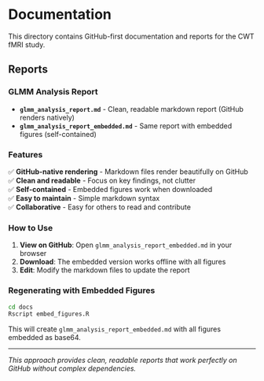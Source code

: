 # Documentation

This directory contains GitHub-first documentation and reports for the CWT fMRI study.

## Reports

### GLMM Analysis Report

- **`glmm_analysis_report.md`** - Clean, readable markdown report (GitHub renders natively)
- **`glmm_analysis_report_embedded.md`** - Same report with embedded figures (self-contained)

### Features

✅ **GitHub-native rendering** - Markdown files render beautifully on GitHub  
✅ **Clean and readable** - Focus on key findings, not clutter  
✅ **Self-contained** - Embedded figures work when downloaded  
✅ **Easy to maintain** - Simple markdown syntax  
✅ **Collaborative** - Easy for others to read and contribute  

### How to Use

1. **View on GitHub**: Open `glmm_analysis_report_embedded.md` in your browser
2. **Download**: The embedded version works offline with all figures
3. **Edit**: Modify the markdown files to update the report

### Regenerating with Embedded Figures

```bash
cd docs
Rscript embed_figures.R
```

This will create `glmm_analysis_report_embedded.md` with all figures embedded as base64.

---

*This approach provides clean, readable reports that work perfectly on GitHub without complex dependencies.* 